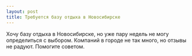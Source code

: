 ```yaml
---
layout: post 
title: Требуется базу отдыха в Новосибирске 
--- 
```

Хочу базу отдыха в Новосибирске, но уже пару недель не могу определиться с выбором. Компаний в городе не так много, но отзывы не радуют. Помогите советом.